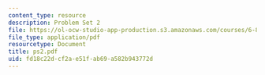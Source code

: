 ```yaml
---
content_type: resource
description: Problem Set 2
file: https://ol-ocw-studio-app-production.s3.amazonaws.com/courses/6-829-computer-networks-fall-2002/fd18c22dcf2ae51fab69a582b943772d_ps2.pdf
file_type: application/pdf
resourcetype: Document
title: ps2.pdf
uid: fd18c22d-cf2a-e51f-ab69-a582b943772d
---
```

